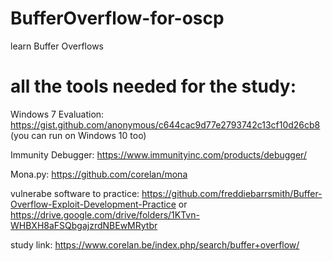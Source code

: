 # BufferOverflow-for-oscp
learn Buffer Overflows

# all the tools needed for the study:

Windows 7 Evaluation: https://gist.github.com/anonymous/c644cac9d77e2793742c13cf10d26cb8 (you can run on Windows 10 too) 

Immunity Debugger: https://www.immunityinc.com/products/debugger/ 

Mona.py: https://github.com/corelan/mona 

vulnerabe software to practice: https://github.com/freddiebarrsmith/Buffer-Overflow-Exploit-Development-Practice or https://drive.google.com/drive/folders/1KTvn-WHBXH8aFSQbgajzrdNBEwMRytbr

study link: https://www.corelan.be/index.php/search/buffer+overflow/

